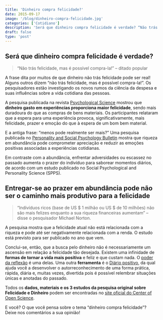 ```yaml
---
title: 'Dinheiro compra felicidade?'
date: 2015-09-17
image: '/blog/dinheiro-compra-felicidade.jpg'
categories: ['Cotidiano']
description: 'Será que dinheiro compra felicidade é verdade? “Não trás felicidade, mas é possível compra-la!” – ditado popular A frase dita'
draft: false
type: 'post'
---
```


## Será que dinheiro compra felicidade é verdade?

> “Não trás felicidade, mas é possível compra-la!” – ditado popular

A frase dita por muitos de que dinheiro não trás felicidade pode ser real! Alguns outros dizem “não trás felicidade, mas é possível compra-la!”. Os pesquisadores estão investigando os novos rumos da ciência da despesa e suas influências sobre a vida cotidiana das pessoas.

A pesquisa publicada na revista [Psychological Science](https://www.psychologicalscience.org/news/releases/systematic-research-investigates-effects-of-money-on-thinking-behavior.html) mostrou que **dinheiro gasto em experiências proporciona maior felicidade**, sendo mais duradoura do que as compras de bens materiais. Os participantes relataram que a espera para uma experiência provoca, significativamente, mais felicidade, prazer e emoção do que à espera de um bom bem material.

E a antiga frase: “menos pode realmente ser mais?” Uma pesquisa publicada no [Personality and Social Psychology Bulletin](https://www.psypost.org/) mostra que riqueza em abundância pode comprometer apreciação e reduzir as emoções positivas associadas a experiências cotidianas.

Em contraste com a abundância, enfrentar adversidades ou escassez no passado aumenta o prazer do indivíduo para saborear momentos diários, de acordo com um estudo publicado no Social Psychological and Personality Science (SPPS).

## Entregar-se ao prazer em abundância pode não ser o caminho mais produtivo para a felicidade

> “Indivíduos ricos (base de US $ 1 milhão ou US $ de 10 milhões) não são mais felizes enquanto a sua riqueza financeiras aumentam” – disse o pesquisador Michael Norton.

A pesquisa mostra que a felicidade atual não está relacionada com a riqueza e pode até ser negativamente relacionada com a renda. O estudo está previsto para ser publicado no ano que vem.

Conclui-se, então, que a busca pelo dinheiro não é necessariamente um ascensão em relação a felicidade tão desejada. Existem uma infinidade de **formas de tornar a vida mais positiva** e feliz e que custam nada. O [poder da reflexão](/o-poder-da-reflexao-diaria/) é uma delas. Uma outra **ferramenta** é o [Diário positivo](/como-alcancar-as-resolucoes-de-ano-novo-saiba-como-a-psicologia-pode-te-ajudar/#diario-positivo), da qual ajuda você a desenvolver o autorreconhecimento de uma forma prática, rápida, diária e, muitas vezes, divertida pois é possível relembrar situações únicas e anotadas do passado.

Todos os **dados, materiais e os 3 estudos da pesquisa original sobre Felicidade e Dinheiro** podem ser encontradas no [site oficial do Center of Open Science](https://osf.io/m2yp9/).

E você? O que você pensa sobre o tema “dinheiro compra felicidade”? Deixe nos comentários a sua opinião!
